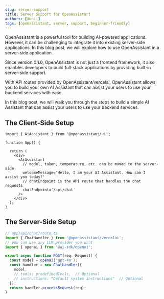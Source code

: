 ```yaml
---
slug: server-support
title: Server Support for OpenAssistant
authors: [XunLi]
tags: [openassistant, server, support, beginner-friendly]
---
```


OpenAssistant is a powerful tool for building AI-powered applications. However, it can be challenging to integrate it into existing server-side applications. In this blog post, we will explore how to use OpenAssistant in a server-side application.

<!--truncate-->

Since version 0.1.0, OpenAssistant is not just a frontend framework, it also enanbles developers to build full-stack applications by providing built-in server-side support.

With API routes provided by OpenAssistant/vercelai, OpenAssistant allows you to build your own AI Assistant that can assist your users to use your backend services with ease.

In this blog post, we will walk you through the steps to build a simple AI Assistant that can assist your users to use your backend services.

## The Client-Side Setup

```tsx
import { AiAssistant } from '@openassistant/ui';

function App() {
  
  return (
    <div>
      <AiAssistant 
        // model, token, temperature, etc. can be moved to the server-side
        welcomeMessage="Hello, I am your AI Assistant. How can I assist you today?"
        // chatEndpoint is the API route that handles the chat requests
        chatEndpoint='/api/chat'
      />
    </div>
  );
}
```

## The Server-Side Setup

```ts
// app/api/chat/route.ts
import { ChatHandler } from '@openassistant/vercelai';
// you can use any LLM provider you want
import { openai } from '@ai-sdk/openai';

export async function POST(req: Request) {
  const model = openai('gpt-4o');
  const handler = new ChatHandler({ 
    model,
    // tools: predefinedTools,  // Optional
    // instructions: "Default system instructions"  // Optional
  });
  return handler.processRequest(req);
}
```

